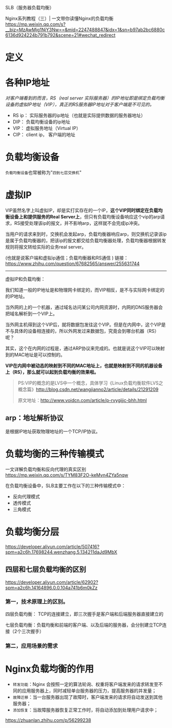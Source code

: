 SLB（服务器负载均衡）

Nginx系列教程（三）| 一文带你读懂Nginx的负载均衡 https://mp.weixin.qq.com/s?__biz=MzAwMjg1NjY3Nw==&mid=2247488847&idx=1&sn=b97ab2bc6880c6136d924224b791b792&scene=21#wechat_redirect

# 定义



# 各种IP地址

*对客户端看到的而言，RS（real server 实际服务器）的IP地址即是绑定负载均衡设备的虚拟IP地址（VIP），真正的RS服务器IP地址对于客户端是不可见的。*

+ RS ip： 实际服务器的ip地址（也就是实际提供数据的服务器地址）
+ DIP： 负载均衡设备的ip地址
+ VIP： 虚拟服务地址（Virtual IP）
+ CIP： client ip， 客户端的地址





# 负载均衡设备

`负载均衡设备`也常被称为"`四到七层交换机`"



# 虚拟IP

VIP虽然名字上叫虚拟IP，却是实打实存在的一个IP，**这个VIP同时绑定在负载均衡设备上和提供服务的Real Server上**，但只有负载均衡设备响应这个vip的arp请求，RS接受处理该ip的报文，并不影响arp，这样就不会完成ip冲突。

当用户的请求来到时，交换机会发起arp，负载均衡器响应arp，则交换机记录该ip是属于负载均衡器的，把该ip的报文都交给负载均衡器处理，负载均衡器根据转发规则将报文转给实际的业务real server。

(也就是说客户端和虚拟ip通信；负载均衡器和RS通信 )
链接：https://www.zhihu.com/question/67682565/answer/255631744

***

虚拟IP和负载均衡：

我们知道一般的IP地址是和物理网卡绑定的，而VIP相反，是不与实际网卡绑定的的IP地址。

当外网的上的一个机器，通过域名访问某公司内网资源时，内网的DNS服务器会把域名解析到一个VIP上。

当外网主机得到这个VIP后，就将数据包发往这个VIP。但是在内网中，这个VIP是不与具体的设备相连接的，所以外网发过来数据包，究竟会到哪台机器（RS）呢？

其实，这个在内网的过程是，通过ARP协议来完成的。也就是说这个VIP可以映射到的MAC地址是可以控制的。

**VIP在内网中被动态的映射到不同的MAC地址上，也就是映射到不同的机器设备上（RS），那么就可以起到负载均衡的效果啦。**

>PS:VIP的概念的是LVS中一个概念，具体学习《Linux负载均衡软件LVS之概念篇》http://blog.csdn.net/wangjianno2/article/details/21291209
>
>原文地址：http://www.voidcn.com/article/p-rvygijjc-bhh.html



## arp：地址解析协议

是根据IP地址获取物理地址的一个TCP/IP协议。

# 负载均衡的三种传输模式

 一文详解负载均衡和反向代理的真实区别 https://mp.weixin.qq.com/s/TYM83F2O-keMvn4ZYa5nqw

在负载均衡设备中，SLB主要工作在以下的三种传输模式中：

- 反向代理模式
- 透传模式
- 三角模式



# 负载均衡分层

https://developer.aliyun.com/article/507416?spm=a2c6h.17698244.wenzhang.5.134211daJd9MbX





## 四层和七层负载均衡的区别

https://developer.aliyun.com/article/62902?spm=a2c6h.14164896.0.0.104a741b6m0kZz



### 第一，技术原理上的区别。



四层负载均衡： TCP的连接建立，即三次握手是客户端和后端服务器直接建立的

七层负载均衡：负载均衡和前端的客户端、以及后端的服务器，会分别建立TCP连接（2个三次握手）

### 第二，应用场景的需求



# Nginx负载均衡的作用

- `转发功能`：Nginx 会按照一定的算法轮询、权重将客户端发来的请求转发至不同的应用服务器上，同时减轻单台服务器的压力，提高服务器的并发量；
- `故障迁移`：当一台服务器出现了故障时，客户端发来的请求将自动发送到其他服务器；
- `添加恢复`：当故障服务器恢复正常工作时，将自动添加到处理用户请求中；









https://zhuanlan.zhihu.com/p/56299238